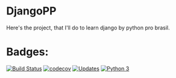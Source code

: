 # DjangoPP
Here's the project, that I'll do to learn django by python pro brasil.

# Badges:
[![Build Status](https://app.travis-ci.com/lu1zibrahim/DjangoPP.svg?branch=main)](https://app.travis-ci.com/lu1zibrahim/DjangoPP)
[![codecov](https://codecov.io/gh/lu1zibrahim/DjangoPP/branch/main/graph/badge.svg?token=1TTLC3WEBR)](https://codecov.io/gh/lu1zibrahim/DjangoPP)
[![Updates](https://pyup.io/repos/github/lu1zibrahim/DjangoPP/shield.svg)](https://pyup.io/repos/github/lu1zibrahim/DjangoPP/)
[![Python 3](https://pyup.io/repos/github/lu1zibrahim/DjangoPP/python-3-shield.svg)](https://pyup.io/repos/github/lu1zibrahim/DjangoPP/)


